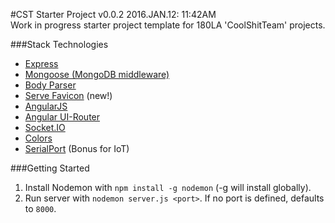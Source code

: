 #CST Starter Project v0.0.2
2016.JAN.12: 11:42AM <br>
Work in progress starter project template for 180LA 'CoolShitTeam' projects.

###Stack Technologies
- [Express](http://expressjs.com/)
- [Mongoose (MongoDB middleware)](http://mongoosejs.com/)
- [Body Parser](https://www.npmjs.com/package/body-parser)
- [Serve Favicon](https://github.com/expressjs/serve-favicon) (new!)
- [AngularJS](https://angularjs.org/)
- [Angular UI-Router](http://angular-ui.github.io/ui-router/site/#/api/ui.router)
- [Socket.IO](http://socket.io/)
- [Colors](https://www.npmjs.com/package/colors)
- [SerialPort](https://www.npmjs.com/package/serialport) (Bonus for IoT)

###Getting Started
1. Install Nodemon with ``` npm install -g nodemon ``` (-g will install globally).
2. Run server with ``` nodemon server.js <port> ```.  If no port is defined, defaults to ```8000```.